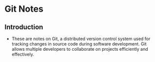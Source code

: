 # Git Notes
## Introduction
- These are notes on Git, a distributed version control system used for tracking changes in source code during software development. Git allows multiple developers to collaborate on projects efficiently and effectively.
